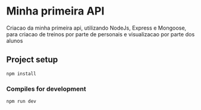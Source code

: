 # Minha primeira API

Criacao da minha primeira api, utilizando NodeJs, Express e Mongoose, para criacao de treinos por parte de personais e visualizacao por parte dos alunos

## Project setup
```
npm install
```

### Compiles for development
```
npm run dev
```
